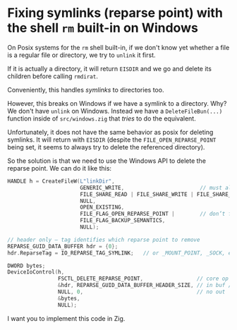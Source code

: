 # Fixing symlinks (reparse point) with the shell `rm` built-in on Windows

On Posix systems for the `rm` shell built-in, if we don't know yet whether a
file is a regular file or directory, we try to `unlink` it first.

If it is actually a directory, it will return `EISDIR` and we go and delete its
children before calling `rmdirat`.

Conveniently, this handles _symlinks_ to directories too.

However, this breaks on Windows if we have a symlink to a directory. Why? We
don't have `unlink` on Windows. Instead we have a `DeleteFileBun(...)` function
inside of `src/windows.zig` that _tries_ to do the equivalent.

Unfortunately, it does not have the same behavior as posix for deleting
symlinks. It will return with `EISDIR` (despite the `FILE_OPEN_REPARSE_POINT`
being set, it seems to always try to delete the referenced directory).

So the solution is that we need to use the Windows API to delete the reparse
point. We can do it like this:

```C
HANDLE h = CreateFileW(L"linkDir",
                       GENERIC_WRITE,                        // must allow write
                       FILE_SHARE_READ | FILE_SHARE_WRITE | FILE_SHARE_DELETE,
                       NULL,
                       OPEN_EXISTING,
                       FILE_FLAG_OPEN_REPARSE_POINT |        // don’t follow
                       FILE_FLAG_BACKUP_SEMANTICS,
                       NULL);

// header only – tag identifies which reparse point to remove
REPARSE_GUID_DATA_BUFFER hdr = {0};
hdr.ReparseTag = IO_REPARSE_TAG_SYMLINK;   // or _MOUNT_POINT, _SOCK, etc.

DWORD bytes;
DeviceIoControl(h,
                FSCTL_DELETE_REPARSE_POINT,                 // core op
                &hdr, REPARSE_GUID_DATA_BUFFER_HEADER_SIZE, // in buf / len
                NULL, 0,                                    // no out
                &bytes,
                NULL);

```

I want you to implement this code in Zig.
